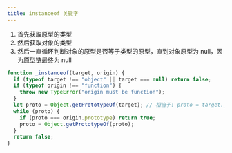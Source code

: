 ```yaml
---
title: instanceof 关键字
---
```


1. 首先获取原型的类型
2. 然后获取对象的类型
3. 然后一直循环判断对象的原型是否等于类型的原型，直到对象原型为 null，因为原型链最终为 null

```js
function _instanceof(target, origin) {
  if (typeof target !== "object" || target === null) return false;
  if (typeof origin !== "function") {
    throw new TypeError("origin must be function");
  }
  let proto = Object.getPrototypeOf(target); // 相当于: proto = target.__proto__
  while (proto) {
    if (proto === origin.prototype) return true;
    proto = Object.getPrototypeOf(proto);
  }
  return false;
}
```
